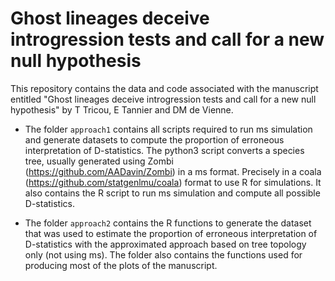 # Ghost lineages deceive introgression tests and call for a new null hypothesis

This repository contains the data and code associated with the manuscript entitled "Ghost lineages deceive introgression tests and call for a new null hypothesis" by T Tricou, E Tannier and DM de Vienne.



* The folder `approach1` contains all scripts required to run ms simulation and generate datasets to compute the proportion of erroneous interpretation of D-statistics. The python3 script converts a species tree, usually generated using Zombi (https://github.com/AADavin/Zombi) in a ms format. Precisely in a coala (https://github.com/statgenlmu/coala) format to use R for simulations. It also contains the R script to run ms simulation and compute all possible D-statistics.

* The folder `approach2` contains the R functions to generate the dataset that was used to estimate the proportion of erroneous interpretation of D-statistics with the approximated approach based on tree topology only (not using ms). The folder also contains the functions used for producing most of the plots of the manuscript.
